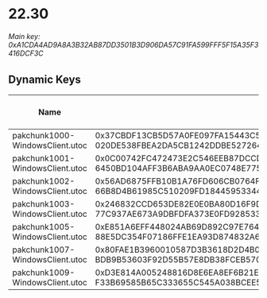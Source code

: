 # 22.30

###### *Main key: 0xA1CDA4AD9A8A3B32AB87DD3501B3D906DA57C91FA599FFF5F15A35F3416DCF3C*

## Dynamic Keys

| Name                            | Key</br>GUID                                                                                            | High Res Textures |
|---------------------------------|---------------------------------------------------------------------------------------------------------|-------------------|
| pakchunk1000-WindowsClient.utoc | 0x37CBDF13CB5D57A0FE097FA15443C598EA8CF36A37940DE4FC8FCB8591CE8742</br>020DE538FBEA2DA5CB1242DDBE527264 | ❌                 |
| pakchunk1001-WindowsClient.utoc | 0x0C00742FC472473E2C546EEB87DCCDB0A83C306982AA5B0852BF5733B855BEFA</br>6450BD104AFF3B6ABA9AA0EC0748E775 | ❌                 |
| pakchunk1002-WindowsClient.utoc | 0x56AD6875FFB10B1A76FD606CB0764FBD453223D6B2EF5795B2ECA8CFFCFDCDD9</br>66B8D4B61985C510209FD18445953344 | ❌                 |
| pakchunk1003-WindowsClient.utoc | 0x246832CCD653DE82E0E0BA80D16F9DFDC6965A1A88A625CD3B262DCD2799E29A</br>77C937AE673A9DBFDFA373E0FD928533 | ❌                 |
| pakchunk1005-WindowsClient.utoc | 0xE851A6EFF448024AB69D892C97E764B93BC14B3826CFF0F13D0E22B24301C27B</br>88E5DC354F07186FFE1EA93D874832A6 | ❌                 |
| pakchunk1007-WindowsClient.utoc | 0x80FAE1B3960010587D3B3618D2D4B0F0C3D116BFDA4B471D44BA78D6D8EC5376</br>BDB9B53603F92D55B57E8DB38FCEB570 | ❌                 |
| pakchunk1009-WindowsClient.utoc | 0xD3E814A005248816D8E6EA8EF6B21E8540E4BEBAFF3D8DEF058D7A00C1D0012C</br>F33B69585B65C333655C545A038BCEE5 | ❌                 |
